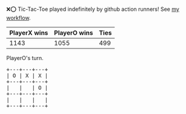 :x::o: Tic-Tac-Toe played indefinitely by github action runners! See [my workflow](.github/workflows/play.yaml).

|PlayerX wins|PlayerO wins|Ties|
|-|-|-|
|1143|1055|499|

PlayerO's turn.

<pre>
+---+---+---+
| O | X | X |
+---+---+---+
|   |   | O |
+---+---+---+
|   |   |   |
+---+---+---+
</pre>
